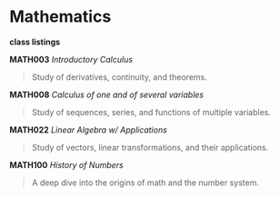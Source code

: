 # Mathematics

**class listings** 

**MATH003** _Introductory Calculus_
> Study of derivatives, continuity, and theorems.

**MATH008** _Calculus of one and of several variables_
> Study of sequences, series, and functions of multiple variables.

**MATH022** _Linear Algebra w/ Applications_
> Study of vectors, linear transformations, and their applications.

**MATH100** _History of Numbers_
> A deep dive into the origins of math and the number system.

